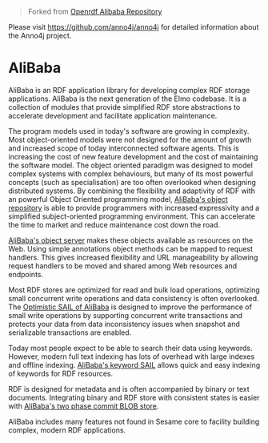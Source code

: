 > Forked from [Openrdf Alibaba Repository](https://bitbucket.org/openrdf/alibaba/overview)

Please visit https://github.com/anno4j/anno4j for detailed information about the Anno4j project.

AliBaba
=======

 AliBaba is an RDF application library for developing complex RDF storage applications. AliBaba is the next generation of the Elmo codebase. It is a collection of modules that provide simplified RDF store abstractions to accelerate development and facilitate application maintenance.
 

 The program models used in today's software are growing in complexity. Most object-oriented models were not designed for the amount of growth and increased scope of today interconnected software agents. This is increasing the cost of new feature development and the cost of maintaining the software model. The object oriented paradigm was designed to model complex systems with complex behaviours, but many of its most powerful concepts (such as specialisation) are too often overlooked when designing distributed systems. By combining the flexibility and adaptivity of RDF with an powerful Object Oriented programming model, [AliBaba's object repository](https://bitbucket.org/openrdf/alibaba/src/master/object-repository/) is able to provide programmers with increased expressivity and a simplified subject-oriented programming environment. This can accelerate the time to market and reduce maintenance cost down the road.

[AliBaba's object server](https://bitbucket.org/openrdf/alibaba/src/master/object-server/) makes these objects available as resources on the Web. Using simple annotations object methods can be mapped to request handlers. This gives increased flexibility and URL manageability by allowing request handlers to be moved and shared among Web resources and endpoints.

 Most RDF stores are optimized for read and bulk load operations, optimizing small concurrent write operations and data consistency is often overlooked. The [Optimistic SAIL of AliBaba](https://bitbucket.org/openrdf/alibaba/src/master/optimistic-sail/) is designed to improve the performance of small write operations by supporting concurrent write transactions and protects your data from data inconsistency issues when snapshot and serializable transactions are enabled.

 Today most people expect to be able to search their data using keywords. However, modern full text indexing has lots of overhead with large indexes and offline indexing. [AliBaba's keyword SAIL](https://bitbucket.org/openrdf/alibaba/src/master/keyword-sail/) allows quick and easy indexing of keywords for RDF resources.

 RDF is designed for metadata and is often accompanied by binary or text documents. Integrating binary and RDF store with consistent states is easier with [AliBaba's two phase commit BLOB store](https://bitbucket.org/openrdf/alibaba/src/master/blob-store).

 AliBaba includes many features not found in Sesame core to facility building complex, modern RDF applications.
